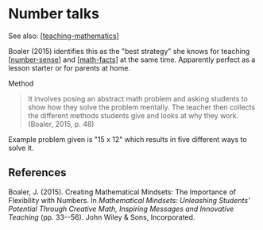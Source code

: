 # Number talks

See also: [[teaching-mathematics]]

Boaler (2015) identifies this as the "best strategy" she knows for teaching [[number-sense]] and [[math-facts]] at the same time. Apparently perfect as a lesson starter or for parents at home.

Method
> It involves posing an abstract math problem and asking students to show how they solve the problem mentally. The teacher then collects the different methods students give and looks at why they work. (Boaler, 2015, p. 48)

Example problem given is "15 x 12" which results in five different ways to solve it.





## References

Boaler, J. (2015). Creating Mathematical Mindsets: The Importance of Flexibility with Numbers. In *Mathematical Mindsets: Unleashing Students' Potential Through Creative Math, Inspiring Messages and Innovative Teaching* (pp. 33--56). John Wiley & Sons, Incorporated.


[//begin]: # "Autogenerated link references for markdown compatibility"
[teaching-mathematics]: teaching-mathematics "Teaching Mathematics"
[number-sense]: number-sense "Number sense"
[math-facts]: math-facts "Math Facts"
[//end]: # "Autogenerated link references"